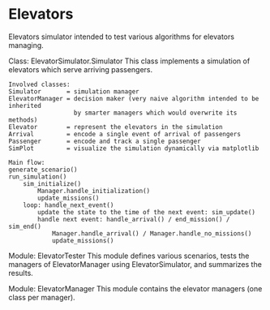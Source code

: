 # Elevators
Elevators simulator intended to test various algorithms for elevators managing.

Class: ElevatorSimulator.Simulator
    This class implements a simulation of elevators which serve arriving passengers.

    Involved classes:
    Simulator       = simulation manager
    ElevatorManager = decision maker (very naive algorithm intended to be inherited
                      by smarter managers which would overwrite its methods)
    Elevator        = represent the elevators in the simulation
    Arrival         = encode a single event of arrival of passengers
    Passenger       = encode and track a single passenger
    SimPlot         = visualize the simulation dynamically via matplotlib

    Main flow:
    generate_scenario()
    run_simulation()
        sim_initialize()
            Manager.handle_initialization()
            update_missions()
        loop: handle_next_event()
            update the state to the time of the next event: sim_update()
            handle next event: handle_arrival() / end_mission() / sim_end()
                Manager.handle_arrival() / Manager.handle_no_missions()
                update_missions()


Module: ElevatorTester
    This module defines various scenarios, tests the managers of ElevatorManager
    using ElevatorSimulator, and summarizes the results.


Module: ElevatorManager
    This module contains the elevator managers (one class per manager).
    
